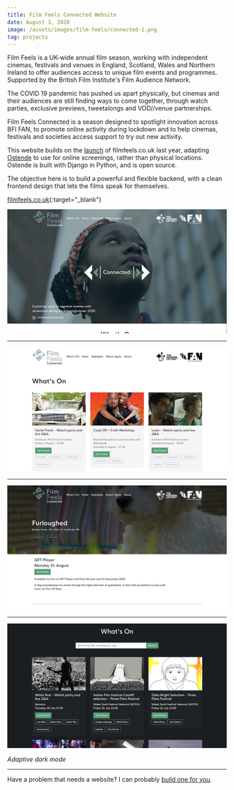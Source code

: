 ```yaml
---
title: Film Feels Connected Website
date: August 3, 2020
image: /assets/images/film-feels/connected-1.png
tag: projects
---
```


Film Feels is a UK-wide annual film season, working with independent cinemas, festivals and venues in England, Scotland, Wales and Northern Ireland to offer audiences access to unique film events and programmes. Supported by the British Film Institute's Film Audience Network.

The COVID 19 pandemic has pushed us apart physically, but cinemas and their audiences are still finding ways to come together, through watch parties, exclusive previews, tweetalongs and VOD//venue partnerships.

Film Feels Connected is a season designed to spotlight innovation across BFI FAN, to promote online activity during lockdown and to help cinemas, festivals and societies access support to try out new activity.

This website builds on the [launch](/film-feels-website) of filmfeels.co.uk last year, adapting [Ostende](/ostende) to use for online screenings, rather than physical locations. Ostende is built with Django in Python, and is open source.

The objective here is to build a powerful and flexible backend, with a clean frontend design that lets the films speak for themselves.

[filmfeels.co.uk](https://filmfeels.co.uk){:target="\_blank"}

![image](/assets/images/film-feels/connected-1.png)

---

![image](/assets/images/film-feels/connected-2.png)

---

![image](/assets/images/film-feels/connected-3.png)

---

![image](/assets/images/film-feels/connected-4.png)

_Adaptive dark mode_

---

Have a problem that needs a website? I can probably [build one for you](/hire).
